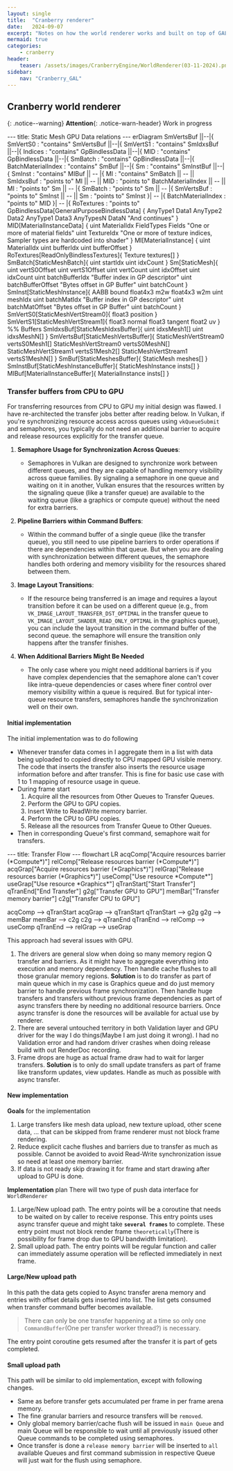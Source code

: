 ```yaml
---
layout: single
title:  "Cranberry renderer"
date:   2024-09-07
excerpt: "Notes on how the world renderer works and built on top of GAL"
mermaid: true
categories: 
    - cranberry
header:
    teaser: /assets/images/CranberryEngine/WorldRenderer(03-11-2024).png 
sidebar:
    nav: "Cranberry_GAL"
---
```


## Cranberry world renderer

{: .notice--warning}
**Attention**{: .notice-warn-header} Work in progress

<div class="mermaid">
---
title: Static Mesh GPU Data relations
---
erDiagram
    SmVertsBuf ||--|{ SmVertS0 : "contains"
    SmVertsBuf ||--|{ SmVertS1 : "contains"
    SmIdxsBuf ||--|{ Indices : "contains"
    GpBindlessData ||--|{ MID : "contains"
    GpBindlessData ||--|{ SmBatch : "contains"
    GpBindlessData ||--|{ BatchMaterialIndex : "contains"
    SmBuf ||--|{ Sm : "contains"
    SmInstBuf ||--|{ SmInst : "contains"
    MIBuf || -- |{ MI : "contains"
    SmBatch || -- || SmIdxsBuf : "points to"
    MI || -- || MID : "points to"
    BatchMaterialIndex || -- || MI : "points to"
    Sm || -- |{ SmBatch : "points to"
    Sm || -- |{ SmVertsBuf : "points to"
    SmInst || -- || Sm : "points to"
    SmInst }| -- |{ BatchMaterialIndex : "points to"
    MID }| -- |{ RoTextures : "points to"
    GpBindlessData[GeneralPurposeBindlessData] {
        AnyType1 Data1
        AnyType2 Data2
        AnyType1 Data3
        AnyTypesN DataN "And continues"
    }
    MID[MaterialInstanceData] {
        uint MaterialIdx
        FieldTypes Fields "One or more of material fields"
        uint TextureIdx "One or more of texture indices, Sampler types are hardcoded into shader"
    }
    MI[MaterialInstance] {
        uint MaterialIdx
        uint bufferIdx
        uint bufferOffset
    }
    RoTextures[ReadOnlyBindlessTextures]{
        Texture textures[]
    }
    SmBatch[StaticMeshBatch]{
        uint startIdx
        uint idxCount
    }
    Sm[StaticMesh]{
        uint vertS0Offset
        uint vertS1Offset
        uint vertCount
        uint idxOffset
        uint idxCount
        uint batchBufferIdx "Buffer index in GP descriptor"
        uint batchBufferOffset "Bytes offset in GP Buffer"
        uint batchCount
    }
    SmInst[StaticMeshInstance]{
        AABB bound
        float4x3 m2w
        float4x3 w2m
        uint meshIdx
        uint batchMatIdx "Buffer index in GP descriptor"
        uint batchMatOffset "Bytes offset in GP Buffer"
        uint batchCount
    }
    SmVertS0[StaticMeshVertStream0]{
        float3 position
    }
    SmVertS1[StaticMeshVertStream1]{
        float3 normal
        float3 tangent
        float2 uv
    }
    %% Buffers
    SmIdxsBuf[StaticMeshIdxsBuffer]{
        uint idxsMesh1[]
        uint idxsMeshN[]
    }
    SmVertsBuf[StaticMeshVertsBuffer]{
        StaticMeshVertStream0 vertsS0Mesh1[]
        StaticMeshVertStream0 vertsS0MeshN[]
        StaticMeshVertStream1 vertsS1Mesh2[]
        StaticMeshVertStream1 vertsS1MeshN[]
    }
    SmBuf[StaticMeshesBuffer]{
        StaticMesh meshes[]
    }
    SmInstBuf[StaticMeshInstanceBuffer]{
        StaticMeshInstance insts[]
    }
    MIBuf[MaterialInstanceBuffer]{
        MaterialInstance insts[]
    }
</div>

### Transfer buffers from CPU to GPU

For transferring resources from CPU to GPU my initial design was flawed. I have re-architected the transfer jobs better after reading below.
In Vulkan, if you're synchronizing resource access across queues using `vkQueueSubmit` and semaphores, you typically do not need an additional barrier to acquire and release resources explicitly for the transfer queue.

1. **Semaphore Usage for Synchronization Across Queues**:

    - Semaphores in Vulkan are designed to synchronize work between different queues, and they are capable of handling memory visibility across queue families.
    By signaling a semaphore in one queue and waiting on it in another,
    Vulkan ensures that the resources written by the signaling queue (like a transfer queue) are available to the waiting queue (like a graphics or compute queue) without the need for extra barriers.

2. **Pipeline Barriers within Command Buffers**:

    - Within the command buffer of a single queue (like the transfer queue),
    you still need to use pipeline barriers to order operations if there are dependencies within that queue. But when you are dealing with synchronization between different queues,
    the semaphore handles both ordering and memory visibility for the resources shared between them.

3. **Image Layout Transitions**:

    - If the resource being transferred is an image and requires a layout transition before it can be used on a different queue (e.g., from `VK_IMAGE_LAYOUT_TRANSFER_DST_OPTIMAL` in the transfer queue to `VK_IMAGE_LAYOUT_SHADER_READ_ONLY_OPTIMAL` in the graphics queue),
    you can include the layout transition in the command buffer of the second queue.
    the semaphore will ensure the transition only happens after the transfer finishes.

4. **When Additional Barriers Might Be Needed**

    - The only case where you might need additional barriers is if you have complex dependencies that the semaphore alone can't cover like intra-queue dependencies or cases where finer control over memory visibility within a queue is required.
    But for typical inter-queue resource transfers, semaphores handle the synchronization well on their own.

#### Initial implementation

The initial implementation was to do following

- Whenever transfer data comes in I aggregate them in a list with data being uploaded to copied directly to CPU mapped GPU visible memory.
The code that inserts the transfer also inserts the resource usage information before and after transfer.
This is fine for basic use case with 1 to 1 mapping of resource usage in queue.
- During frame start
    1. Acquire all the resources from Other Queues to Transfer Queues.
    2. Perform the GPU to GPU copies.
    3. Insert Write to ReadWrite memory barrier.
    4. Perform the CPU to GPU copies.
    5. Release all the resources from Transfer Queue to Other Queues.
- Then in corresponding Queue's first command, semaphore wait for transfers.

<div class="mermaid">
---
title: Transfer Flow
---
flowchart LR
acqComp["Acquire resources barrier
(*Compute*)"]
relComp["Release resources barrier
(*Compute*)"]
acqGrap["Acquire resources barrier
(*Graphics*)"]
relGrap["Release resources barrier
(*Graphics*)"]
useComp["Use resource *Compute*"]
useGrap["Use resource *Graphics*"]
qTranStart["Start Transfer"]
qTranEnd["End Transfer"]
g2g["Transfer GPU to GPU"]
memBar["Transfer memory barrier"]
c2g["Transfer CPU to GPU"]

acqComp --> qTranStart
acqGrap --> qTranStart
qTranStart --> g2g
g2g --> memBar
memBar --> c2g
c2g --> qTranEnd
qTranEnd --> relComp --> useComp
qTranEnd --> relGrap --> useGrap

</div>

This approach had several issues with GPU.

1. The drivers are general slow when doing so many memory region Q transfer and barriers. As it might have to aggregate everything into execution and memory dependency.
Then handle cache flushes to all those granular memory regions.
    **Solution** is to do transfer as part of main queue which in my case is Graphics queue and do just memory barrier to handle previous frame synchronization.
    Then handle huge transfers and transfers without previous frame dependencies as part of async transfers there by needing no additional resource barriers.
    Once async transfer is done the resources will be available for actual use by renderer.
2. There are several untouched territory in both Validation layer and GPU driver for the way I do things(Maybe I am just doing it wrong).
I had no Validation error and had random driver crashes when doing release build with out RenderDoc recording.
3. Frame drops are huge as actual frame draw had to wait for larger transfers.
    **Solution** is to only do small update transfers as part of frame like transform updates, view updates. Handle as much as possible with async transfer.

#### New implementation

**Goals** for the implementation

1. Large transfers like mesh data upload, new texture upload, other scene data, ... that can be skipped from frame renderer must not block frame rendering.
2. Reduce explicit cache flushes and barriers due to transfer as much as possible. Cannot be avoided to avoid Read-Write synchronization issue so need at least one memory barrier.
3. If data is not ready skip drawing it for frame and start drawing after upload to GPU is done.

**Implementation** plan
There will two type of push data interface for `WorldRenderer`

1. Large/New upload path. The entry points will be a coroutine that needs to be waited on by caller to receive response.
This entry points uses async transfer queue and might take **`several frames`** to complete. These entry point must not block render frame `theoretically`(There is possibility for frame drop due to GPU bandwidth limitation).
2. Small upload path. The entry points will be regular function and caller can immediately assume operation will be reflected immediately in next frame.

#### Large/New upload path

In this path the data gets copied to Async transfer arena memory and entries with offset details gets inserted into list.
The list gets consumed when transfer command buffer becomes available.
> There can only be one transfer happening at a time so only one `CommandBuffer`(One per transfer worker thread?) is necessary.

The entry point coroutine gets resumed after the transfer it is part of gets completed.

#### Small upload path

This path will be similar to old implementation, except with following changes.

- Same as before transfer gets accumulated per frame in per frame arena memory.
- The fine granular barriers and resource transfers will be `removed`.
- Only global memory barrier/cache flush will be issued in `main Queue` and main Queue will be responsible to wait until all previously issued other Queue commands to be completed using semaphores.
- Once transfer is done a `release memory barrier` will be inserted to `all` available Queues and first command submission in respective Queue will just wait for the flush using semaphore.
